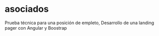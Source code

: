 # asociados

Prueba técnica para una posición de empleto, Desarrollo de una landing pager con Angular y Boostrap
